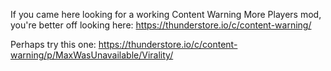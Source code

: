 If you came here looking for a working Content Warning More Players mod, you're better off looking here:
https://thunderstore.io/c/content-warning/

Perhaps try this one:
https://thunderstore.io/c/content-warning/p/MaxWasUnavailable/Virality/
